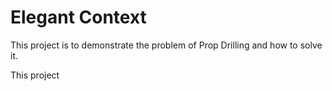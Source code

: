 # Elegant Context
This project is to demonstrate the problem of Prop Drilling and how to solve it.

This project 